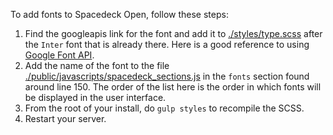To add fonts to Spacedeck Open, follow these steps:

1. Find the googleapis link for the font and add it to [./styles/type.scss](https://github.com/spacedeck/spacedeck-open/blob/docs/styles/type.scss#L4) after the `Inter` font that is already there. Here is a good reference to using [Google Font API](https://www.webfx.com/blog/web-design/google-font-api-guide/).
2. Add the name of the font to the file [./public/javascripts/spacedeck_sections.js](https://github.com/spacedeck/spacedeck-open/blob/docs/public/javascripts/spacedeck_sections.js#L150) in the `fonts` section found around line 150. The order of the list here is the order in which fonts will be displayed in the user interface.
3. From the root of your install, do `gulp styles` to recompile the SCSS.
4. Restart your server.
